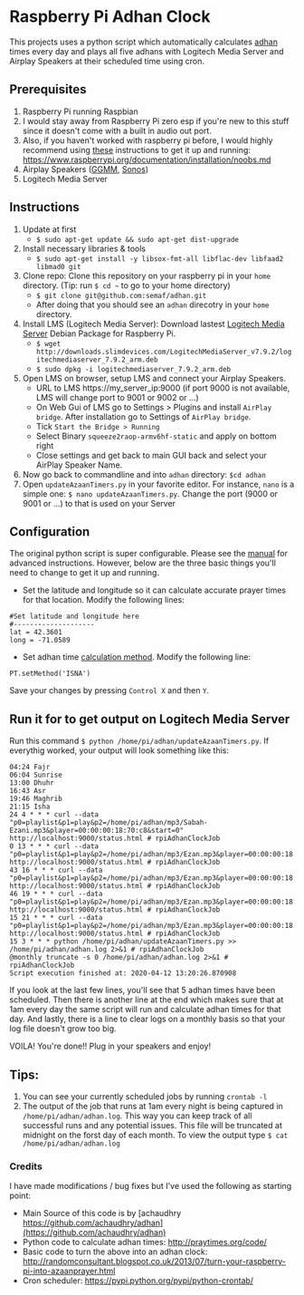 # Raspberry Pi Adhan Clock
This projects uses a python script which automatically calculates [adhan](https://en.wikipedia.org/wiki/Adhan) times every day and plays all five adhans with Logitech Media Server and Airplay Speakers at their scheduled time using cron.

## Prerequisites
1. Raspberry Pi running Raspbian
  1. I would stay away from Raspberry Pi zero esp if you're new to this stuff since it doesn't come with a built in audio out port.
  2. Also, if you haven't worked with raspberry pi before, I would highly recommend using [these](https://www.raspberrypi.org/documentation/installation/noobs.md) instructions to get it up and running: https://www.raspberrypi.org/documentation/installation/noobs.md
2. Airplay Speakers ([GGMM](https://amzn.to/2RwiA4B), [Sonos](https://amzn.to/2XqB4al))
3. Logitech Media Server

## Instructions
1. Update at first
    * `$ sudo apt-get update && sudo apt-get dist-upgrade`
2. Install necessary libraries & tools
    * `$ sudo apt-get install -y libsox-fmt-all libflac-dev libfaad2 libmad0 git`
3. Clone repo: Clone this repository on your raspberry pi in your `home` directory. (Tip: run `$ cd ~` to go to your home directory)
    * `$ git clone git@github.com:semaf/adhan.git`
    * After doing that you should see an `adhan` direcotry in your `home` directory.
4. Install LMS (Logitech Media Server): Download lastest [Logitech Media Server](http://downloads.slimdevices.com/LogitechMediaServer_v7.9.2/logitechmediaserver_7.9.2_arm.deb) Debian Package for Raspberry Pi.
    * `$ wget http://downloads.slimdevices.com/LogitechMediaServer_v7.9.2/logitechmediaserver_7.9.2_arm.deb`
    * `$ sudo dpkg -i logitechmediaserver_7.9.2_arm.deb`
5. Open LMS on browser, setup LMS and connect your Airplay Speakers.
    * URL to LMS https://my_server_ip:9000 (if port 9000 is not available, LMS will change port to 9001 or 9002 or ...)
    * On Web Gui of LMS go to Settings > Plugins and install `AirPlay bridge`. After installation go to Settings of `AirPlay bridge`.
    * Tick `Start the Bridge > Running`
    * Select Binary `squeeze2raop-armv6hf-static` and apply on bottom right
    * Close settings and get back to main GUI back and select your AirPlay Speaker Name.
5. Now go back to commandline and into `adhan` directory: `$cd adhan`
6. Open `updateAzaanTimers.py` in your favorite editor. For instance, `nano` is a simple one: `$ nano updateAzaanTimers.py`. Change the port (9000 or 9001 or ...) to that is used on your Server

## Configuration
The original python script is super configurable. Please see the [manual](http://praytimes.org/manual) for advanced instructions. However, below are the three basic things you'll need to change to get it up and running.

* Set the latitude and longitude so it can calculate accurate prayer times for that location. Modify the following lines:
```
#Set latitude and longitude here
#--------------------
lat = 42.3601
long = -71.0589
```
* Set adhan time [calculation method](http://praytimes.org/manual#Set_Calculation_Method). Modify the following line:
```
PT.setMethod('ISNA')
```
Save your changes by pressing `Control X` and then `Y`.

## Run it for to get output on Logitech Media Server
Run this command `$ python /home/pi/adhan/updateAzaanTimers.py`. If everythig worked, your output will look something like this:
```
04:24 Fajr
06:04 Sunrise
13:00 Dhuhr
16:43 Asr
19:46 Maghrib
21:15 Isha
24 4 * * * curl --data "p0=playlist&p1=play&p2=/home/pi/adhan/mp3/Sabah-Ezani.mp3&player=00:00:00:18:70:c8&start=0" http://localhost:9000/status.html # rpiAdhanClockJob
0 13 * * * curl --data "p0=playlist&p1=play&p2=/home/pi/adhan/mp3/Ezan.mp3&player=00:00:00:18:70:c8&start=0" http://localhost:9000/status.html # rpiAdhanClockJob
43 16 * * * curl --data "p0=playlist&p1=play&p2=/home/pi/adhan/mp3/Ezan.mp3&player=00:00:00:18:70:c8&start=0" http://localhost:9000/status.html # rpiAdhanClockJob
46 19 * * * curl --data "p0=playlist&p1=play&p2=/home/pi/adhan/mp3/Ezan.mp3&player=00:00:00:18:70:c8&start=0" http://localhost:9000/status.html # rpiAdhanClockJob
15 21 * * * curl --data "p0=playlist&p1=play&p2=/home/pi/adhan/mp3/Ezan.mp3&player=00:00:00:18:70:c8&start=0" http://localhost:9000/status.html # rpiAdhanClockJob
15 3 * * * python /home/pi/adhan/updateAzaanTimers.py >> /home/pi/adhan/adhan.log 2>&1 # rpiAdhanClockJob
@monthly truncate -s 0 /home/pi/adhan/adhan.log 2>&1 # rpiAdhanClockJob
Script execution finished at: 2020-04-12 13:20:26.870908
```

If you look at the last few lines, you'll see that 5 adhan times have been scheduled. Then there is another line at the end which makes sure that at 1am every day the same script will run and calculate adhan times for that day. And lastly, there is a line to clear logs on a monthly basis so that your log file doesn't grow too big.

VOILA! You're done!! Plug in your speakers and enjoy!

## Tips:
1. You can see your currently scheduled jobs by running `crontab -l`
2. The output of the job that runs at 1am every night is being captured in `/home/pi/adhan/adhan.log`. This way you can keep track of all successful runs and any potential issues. This file will be truncated at midnight on the forst day of each month. To view the output type `$ cat /home/pi/adhan/adhan.log`

### Credits
I have made modifications / bug fixes but I've used the following as starting point:
* Main Source of this code is by [achaudhry https://github.com/achaudhry/adhan](https://github.com/achaudhry/adhan)
* Python code to calculate adhan times: http://praytimes.org/code/
* Basic code to turn the above into an adhan clock: http://randomconsultant.blogspot.co.uk/2013/07/turn-your-raspberry-pi-into-azaanprayer.html
* Cron scheduler: https://pypi.python.org/pypi/python-crontab/
